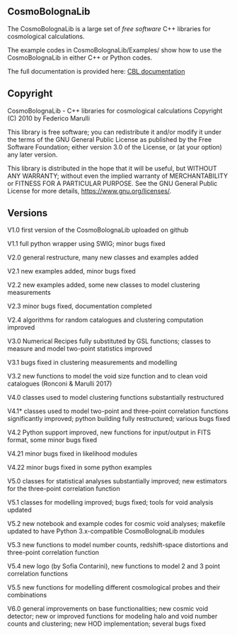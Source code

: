 ## CosmoBolognaLib

The CosmoBolognaLib is a large set of *free software* C++ libraries for cosmological calculations.

The example codes in CosmoBolognaLib/Examples/ show how to use the CosmoBolognaLib in either C++ or Python codes.

The full documentation is provided here:
[CBL documentation](http://federicomarulli.github.io/CosmoBolognaLib/Doc/html/index.html)


## Copyright

CosmoBolognaLib - C++ libraries for cosmological calculations
Copyright (C) 2010 by Federico Marulli

This library is free software; you can redistribute it and/or modify it under
the terms of the GNU General Public License as published by the Free
Software Foundation; either version 3.0 of the License, or (at your option)
any later version.

This library is distributed in the hope that it will be useful, but WITHOUT
ANY WARRANTY; without even the implied warranty of MERCHANTABILITY or FITNESS
FOR A PARTICULAR PURPOSE. See the GNU General Public License for more details,
<https://www.gnu.org/licenses/>.


## Versions

V1.0 first version of the CosmoBolognaLib uploaded on github

V1.1 full python wrapper using SWIG; minor bugs fixed

V2.0 general restructure, many new classes and examples added

V2.1 new examples added, minor bugs fixed

V2.2 new examples added, some new classes to model clustering measurements

V2.3 minor bugs fixed, documentation completed

V2.4 algorithms for random catalogues and clustering computation improved

V3.0 Numerical Recipes fully substituted by GSL functions; classes to
     measure and model two-point statistics improved

V3.1 bugs fixed in clustering measurements and modelling

V3.2 new functions to model the void size function and to clean void catalogues (Ronconi & Marulli 2017)

V4.0 classes used to model clustering functions substantially restructured

V4.1\* classes used to model two-point and three-point correlation functions significantly improved; python building fully restructured; various bugs fixed

V4.2 Python support improved, new functions for input/output in FITS format, some minor bugs fixed

V4.21 minor bugs fixed in likelihood modules

V4.22 minor bugs fixed in some python examples

V5.0 classes for statistical analyses substantially improved; new estimators for the three-point correlation function

V5.1 classes for modelling improved; bugs fixed; tools for void analysis updated

V5.2 new notebook and example codes for cosmic void analyses; makefile updated to have Python 3.x-compatible CosmoBolognaLib modules

V5.3 new functions to model number counts, redshift-space distortions and three-point correlation function

V5.4 new logo (by Sofia Contarini), new functions to model 2 and 3 point correlation functions

V5.5 new functions for modelling different cosmological probes and their combinations

V6.0 general improvements on base functionalities; new cosmic void detector; new or improved functions for modeling halo and void number counts and clustering; new HOD implementation; several bugs fixed
